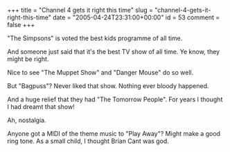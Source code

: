 +++
title = "Channel 4 gets it right this time"
slug = "channel-4-gets-it-right-this-time"
date = "2005-04-24T23:31:00+00:00"
id = 53
comment = false
+++

"The Simpsons" is voted the best kids programme of all time.

And someone just said that it's the best TV show of all time. Ye know, they might be right.

Nice to see "The Muppet Show" and "Danger Mouse" do so well.

But "Bagpuss"? Never liked that show. Nothing ever bloody happened.

And a huge relief that they had "The Tomorrow People". For years I thought I had dreamt that show!

Ah, nostalgia.

Anyone got a MIDI of the theme music to "Play Away"? Might make a good ring tone. As a small child, I thought Brian Cant was god.
